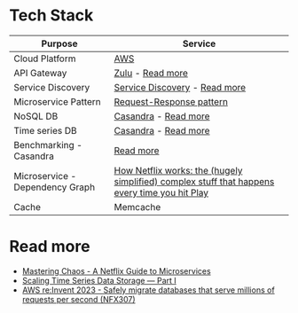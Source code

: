 
# Tech Stack

| Purpose                         | Service                                                                                                                                                                                                                                                |
|---------------------------------|--------------------------------------------------------------------------------------------------------------------------------------------------------------------------------------------------------------------------------------------------------|
| Cloud Platform                  | [AWS](https://github.com/Anshul619/AWS-Services/tree/main/Readme.md)                                                                                                                                                                                                                   |
| API Gateway                     | [Zulu](https://github.com/Anshul619/HLD-System-Designs/tree/main/3_MicroServices/1_APIGateway/Readme.md) - [Read more](https://netflixtechblog.com/open-sourcing-zuul-2-82ea476cb2b3)                                                                                                                   |
| Service Discovery               | [Service Discovery](https://github.com/Anshul619/HLD-System-Designs/tree/main/3_MicroServices/2_ServiceRegistry&Discovery/Readme.md) - [Read more](https://netflixtechblog.com/netflix-shares-cloud-load-balancing-and-failover-tool-eureka-c10647ef95e5)                                               |
| Microservice Pattern            | [Request-Response pattern](https://github.com/Anshul619/HLD-System-Designs/tree/main/3_MicroServices/Readme.md)                                                                                                                                                                                         |
| NoSQL DB                        | [Casandra](https://github.com/Anshul619/HLD-System-Designs/tree/main/1_Databases/11_WideColumn-Databases/ApacheCasandra.md) - [Read more](https://netflixtechblog.com/exploring-data-netflix-9d87e20072e3)                                                                                          |
| Time series DB                  | [Casandra](https://github.com/Anshul619/HLD-System-Designs/tree/main/1_Databases/11_WideColumn-Databases/ApacheCasandra.md) - [Read more](https://netflixtechblog.com/scaling-time-series-data-storage-part-i-ec2b6d44ba39)                                                                         |
| Benchmarking - Casandra         | [Read more](https://github.com/Anshul619/HLD-System-Designs/tree/main/15_Estimations&Benchmarking/Benchmarking/CasandraBenchmarking.md)                                                                                                                                                                 |
| Microservice - Dependency Graph | [How Netflix works: the (hugely simplified) complex stuff that happens every time you hit Play](https://medium.com/refraction-tech-everything/how-netflix-works-the-hugely-simplified-complex-stuff-that-happens-every-time-you-hit-play-3a40c9be254b) |
| Cache                           | Memcache                                                                                                                                                                                                                                               |

# Read more
- [Mastering Chaos - A Netflix Guide to Microservices](https://www.youtube.com/watch?v=CZ3wIuvmHeM)
- [Scaling Time Series Data Storage — Part I](https://netflixtechblog.com/scaling-time-series-data-storage-part-i-ec2b6d44ba39)
- [AWS re:Invent 2023 - Safely migrate databases that serve millions of requests per second (NFX307)](https://www.youtube.com/watch?v=3bjnm1SXLlo)